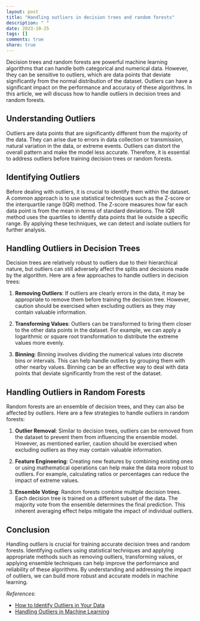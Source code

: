 ```yaml
---
layout: post
title: "Handling outliers in decision trees and random forests"
description: " "
date: 2023-10-25
tags: []
comments: true
share: true
---
```


Decision trees and random forests are powerful machine learning algorithms that can handle both categorical and numerical data. However, they can be sensitive to outliers, which are data points that deviate significantly from the normal distribution of the dataset. Outliers can have a significant impact on the performance and accuracy of these algorithms. In this article, we will discuss how to handle outliers in decision trees and random forests.

## Understanding Outliers

Outliers are data points that are significantly different from the majority of the data. They can arise due to errors in data collection or transmission, natural variation in the data, or extreme events. Outliers can distort the overall pattern and make the model less accurate. Therefore, it is essential to address outliers before training decision trees or random forests.

## Identifying Outliers

Before dealing with outliers, it is crucial to identify them within the dataset. A common approach is to use statistical techniques such as the Z-score or the interquartile range (IQR) method. The Z-score measures how far each data point is from the mean in terms of standard deviations. The IQR method uses the quartiles to identify data points that lie outside a specific range. By applying these techniques, we can detect and isolate outliers for further analysis.

## Handling Outliers in Decision Trees

Decision trees are relatively robust to outliers due to their hierarchical nature, but outliers can still adversely affect the splits and decisions made by the algorithm. Here are a few approaches to handle outliers in decision trees:

1. **Removing Outliers**: If outliers are clearly errors in the data, it may be appropriate to remove them before training the decision tree. However, caution should be exercised when excluding outliers as they may contain valuable information.

2. **Transforming Values**: Outliers can be transformed to bring them closer to the other data points in the dataset. For example, we can apply a logarithmic or square root transformation to distribute the extreme values more evenly.

3. **Binning**: Binning involves dividing the numerical values into discrete bins or intervals. This can help handle outliers by grouping them with other nearby values. Binning can be an effective way to deal with data points that deviate significantly from the rest of the dataset.

## Handling Outliers in Random Forests

Random forests are an ensemble of decision trees, and they can also be affected by outliers. Here are a few strategies to handle outliers in random forests:

1. **Outlier Removal**: Similar to decision trees, outliers can be removed from the dataset to prevent them from influencing the ensemble model. However, as mentioned earlier, caution should be exercised when excluding outliers as they may contain valuable information.

2. **Feature Engineering**: Creating new features by combining existing ones or using mathematical operations can help make the data more robust to outliers. For example, calculating ratios or percentages can reduce the impact of extreme values.

3. **Ensemble Voting**: Random forests combine multiple decision trees. Each decision tree is trained on a different subset of the data. The majority vote from the ensemble determines the final prediction. This inherent averaging effect helps mitigate the impact of individual outliers.

## Conclusion

Handling outliers is crucial for training accurate decision trees and random forests. Identifying outliers using statistical techniques and applying appropriate methods such as removing outliers, transforming values, or applying ensemble techniques can help improve the performance and reliability of these algorithms. By understanding and addressing the impact of outliers, we can build more robust and accurate models in machine learning.

_References:_
- [How to Identify Outliers in Your Data](https://towardsdatascience.com/how-to-identify-outliers-in-your-data-set-with-python-a02eeb7cd9ab)
- [Handling Outliers in Machine Learning](https://towardsdatascience.com/handling-outliers-in-machine-learning-245129cb35e2)